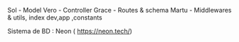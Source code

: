 Sol - Model
Vero - Controller
Grace - Routes & schema
Martu - Middlewares & utils, index dev,app ,constants

Sistema de BD : Neon ( https://neon.tech/)

